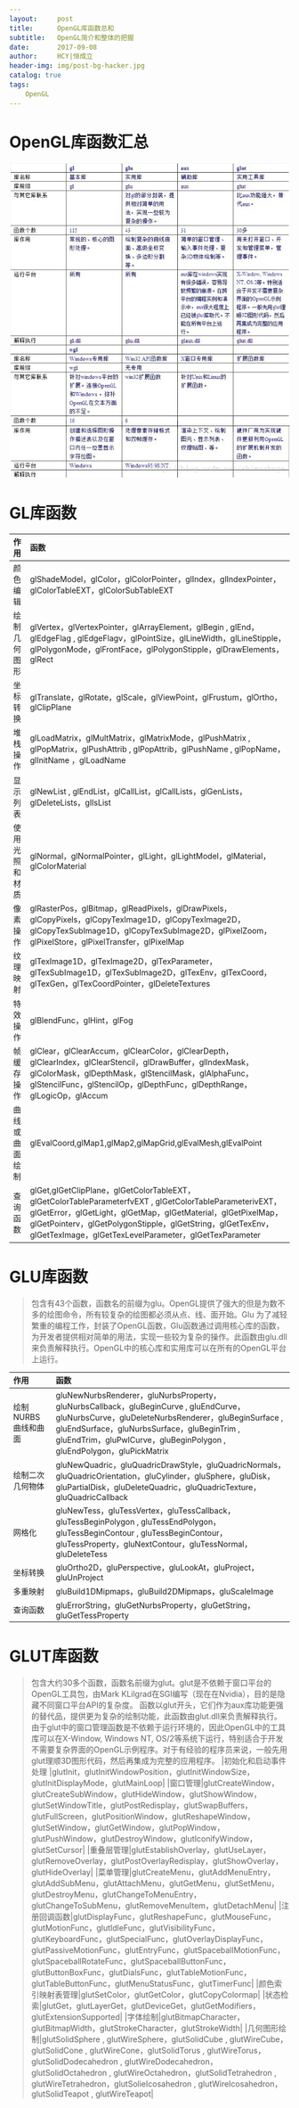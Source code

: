 ```yaml
---
layout:     post
title:      OpenGL库函数总和
subtitle:   OpenGL简介和整体的把握
date:       2017-09-08
author:     HCY|恒成立
header-img: img/post-bg-hacker.jpg
catalog: true
tags:
    OpenGL
---
```

# OpenGL库函数汇总
![openGL](https://github.com/Ceneses/Ceneses.github.io/blob/master/img/2017-09-08-OpenGL.jpg)
# GL库函数

|作用   |函数                                                                                               |
|:------|:-------------------------------------------------------------------------------------------------|
|颜色编辑|glShadeModel，glColor，glColorPointer，glIndex，glIndexPointer，glColorTableEXT，glColorSubTableEXT|
|绘制几何图形|glVertex，glVertexPointer，glArrayElement，glBegin , glEnd，glEdgeFlag , glEdgeFlagv，glPointSize，glLineWidth，glLineStipple，glPolygonMode，glFrontFace，glPolygonStipple，glDrawElements，glRect|
|坐标转换|glTranslate，glRotate，glScale，glViewPoint，glFrustum，glOrtho，glClipPlane|
|堆栈操作|glLoadMatrix，glMultMatrix，glMatrixMode，glPushMatrix , glPopMatrix，glPushAttrib , glPopAttrib，glPushName , glPopName，glInitName ，glLoadName|
|显示列表|glNewList , glEndList，glCallList，glCallLists，glGenLists，glDeleteLists，glIsList|
|使用光照和材质|glNormal，glNormalPointer，glLight，glLightModel，glMaterial，glColorMaterial|
|像素操作|glRasterPos，glBitmap，glReadPixels，glDrawPixels，glCopyPixels，glCopyTexImage1D，glCopyTexImage2D，glCopyTexSubImage1D，glCopyTexSubImage2D，glPixelZoom，glPixelStore，glPixelTransfer，glPixelMap|
|纹理映射|glTexImage1D，glTexImage2D，glTexParameter，glTexSubImage1D，glTexSubImage2D，glTexEnv，glTexCoord，glTexGen，glTexCoordPointer，glDeleteTextures|
|特效操作|glBlendFunc，glHint，glFog|
|帧缓存操作|glClear，glClearAccum，glClearColor，glClearDepth，glClearIndex，glClearStencil，glDrawBuffer，glIndexMask，glColorMask，glDepthMask，glStencilMask，glAlphaFunc，glStencilFunc，glStencilOp，glDepthFunc，glDepthRange，glLogicOp，glAccum|
|曲线或曲面绘制|glEvalCoord,glMap1,glMap2,glMapGrid,glEvalMesh,glEvalPoint|
|查询函数|glGet,glGetClipPlane，glGetColorTableEXT，glGetColorTableParameterfvEXT , glGetColorTableParameterivEXT，glGetError，glGetLight，glGetMap，glGetMaterial，glGetPixelMap，glGetPointerv，glGetPolygonStipple，glGetString，glGetTexEnv，glGetTexImage，glGetTexLevelParameter，glGetTexParameter|
# GLU库函数
> 包含有43个函数，函数名的前缀为glu。OpenGL提供了强大的但是为数不多的绘图命令，所有较复杂的绘图都必须从点、线、面开始。Glu 为了减轻繁重的编程工作，封装了OpenGL函数，Glu函数通过调用核心库的函数，为开发者提供相对简单的用法，实现一些较为复杂的操作。此函数由glu.dll来负责解释执行。OpenGL中的核心库和实用库可以在所有的OpenGL平台上运行。

|作用   |函数                                                                                               |
|:------|:-------------------------------------------------------------------------------------------------|
|绘制 NURBS 曲线和曲面|gluNewNurbsRenderer，gluNurbsProperty，gluNurbsCallback，gluBeginCurve , gluEndCurve，gluNurbsCurve，gluDeleteNurbsRenderer，gluBeginSurface , gluEndSurface，gluNurbsSurface，gluBeginTrim , gluEndTrim，gluPwlCurve，gluBeginPolygon , gluEndPolygon，gluPickMatrix|
|绘制二次几何物体|gluNewQuadric，gluQuadricDrawStyle，gluQuadricNormals，gluQuadricOrientation，gluCylinder，gluSphere，gluDisk，gluPartialDisk，gluDeleteQuadric，gluQuadricTexture，gluQuadricCallback|
|网格化|gluNewTess，gluTessVertex，gluTessCallback，gluTessBeginPolygon , gluTessEndPolygon，gluTessBeginContour , gluTessBeginContour，gluTessProperty，gluNextContour，gluTessNormal，gluDeleteTess|
|坐标转换|gluOrtho2D，gluPerspective，gluLookAt，gluProject，gluUnProject|
|多重映射|gluBuild1DMipmaps，gluBuild2DMipmaps，gluScaleImage|
|查询函数|gluErrorString，gluGetNurbsProperty，gluGetString，gluGetTessProperty|

# GLUT库函数
>包含大约30多个函数，函数名前缀为glut。glut是不依赖于窗口平台的OpenGL工具包，由Mark KLilgrad在SGI编写（现在在Nvidia），目的是隐藏不同窗口平台API的复杂度。 函数以glut开头，它们作为aux库功能更强的替代品，提供更为复杂的绘制功能，此函数由glut.dll来负责解释执行。由于glut中的窗口管理函数是不依赖于运行环境的，因此OpenGL中的工具库可以在X-Window, Windows NT, OS/2等系统下运行，特别适合于开发不需要复杂界面的OpenGL示例程序。对于有经验的程序员来说，一般先用glut理顺3D图形代码，然后再集成为完整的应用程序。
|初始化和启动事件处理 |glutInit，glutInitWindowPosition，glutInitWindowSize，glutInitDisplayMode，glutMainLoop|
|窗口管理|glutCreateWindow，glutCreateSubWindow，glutHideWindow，glutShowWindow，glutSetWindowTitle，glutPostRedisplay，glutSwapBuffers，glutFullScreen，glutPositionWindow，glutReshapeWindow，glutSetWindow，glutGetWindow，glutPopWindow，glutPushWindow，glutDestroyWindow，glutIconifyWindow，glutSetCursor|
|重叠层管理|glutEstablishOverlay，glutUseLayer，glutRemoveOverlay，glutPostOverlayRedisplay，glutShowOverlay，glutHideOverlay|
|菜单管理|glutCreateMenu，glutAddMenuEntry，glutAddSubMenu，glutAttachMenu，glutGetMenu，glutSetMenu，glutDestroyMenu，glutChangeToMenuEntry，glutChangeToSubMenu，glutRemoveMenuItem，glutDetachMenu|
|注册回调函数|glutDisplayFunc，glutReshapeFunc，glutMouseFunc，glutMotionFunc，glutIdleFunc，glutVisibilityFunc，glutKeyboardFunc，glutSpecialFunc，glutOverlayDisplayFunc，glutPassiveMotionFunc，glutEntryFunc，glutSpaceballMotionFunc，glutSpaceballRotateFunc，glutSpaceballButtonFunc，glutButtonBoxFunc，glutDialsFunc，glutTableMotionFunc，glutTableButtonFunc，glutMenuStatusFunc，glutTimerFunc|
|颜色索引映射表管理|glutSetColor，glutGetColor，glutCopyColormap|
|状态检索|glutGet，glutLayerGet，glutDeviceGet，glutGetModifiers，glutExtensionSupported|
|字体绘制|glutBitmapCharacter，glutBitmapWidth，glutStrokeCharacter，glutStrokeWidth|
|几何图形绘制|glutSolidSphere , glutWireSphere，glutSolidCube , glutWireCube，glutSolidCone , glutWireCone，glutSolidTorus , glutWireTorus，glutSolidDodecahedron , glutWireDodecahedron，glutSolidOctahedron , glutWireOctahedron，glutSolidTetrahedron , glutWireTetrahedron，glutSolieIcosahedron , glutWireIcosahedron，glutSolidTeapot , glutWireTeapot|
